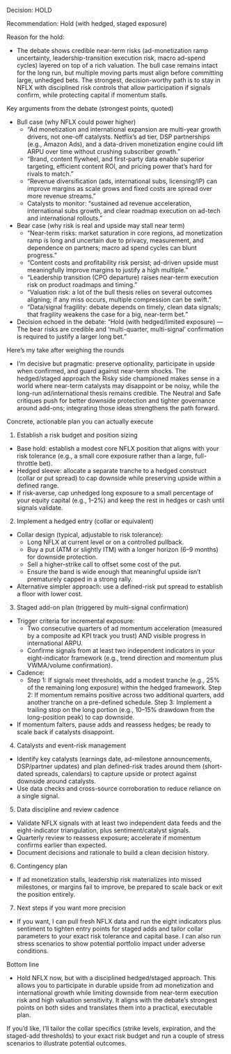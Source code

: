 Decision: HOLD

Recommendation: Hold (with hedged, staged exposure)

Reason for the hold:
- The debate shows credible near-term risks (ad-monetization ramp uncertainty, leadership-transition execution risk, macro ad-spend cycles) layered on top of a rich valuation. The bull case remains intact for the long run, but multiple moving parts must align before committing large, unhedged bets. The strongest, decision-worthy path is to stay in NFLX with disciplined risk controls that allow participation if signals confirm, while protecting capital if momentum stalls.

Key arguments from the debate (strongest points, quoted)
- Bull case (why NFLX could power higher)
  - “Ad monetization and international expansion are multi-year growth drivers, not one-off catalysts. Netflix’s ad tier, DSP partnerships (e.g., Amazon Ads), and a data-driven monetization engine could lift ARPU over time without crushing subscriber growth.”
  - “Brand, content flywheel, and first-party data enable superior targeting, efficient content ROI, and pricing power that’s hard for rivals to match.”
  - “Revenue diversification (ads, international subs, licensing/IP) can improve margins as scale grows and fixed costs are spread over more revenue streams.”
  - Catalysts to monitor: “sustained ad revenue acceleration, international subs growth, and clear roadmap execution on ad-tech and international rollouts.”
- Bear case (why risk is real and upside may stall near term)
  - “Near-term risks: market saturation in core regions, ad monetization ramp is long and uncertain due to privacy, measurement, and dependence on partners; macro ad spend cycles can blunt progress.”
  - “Content costs and profitability risk persist; ad-driven upside must meaningfully improve margins to justify a high multiple.”
  - “Leadership transition (CPO departure) raises near-term execution risk on product roadmaps and timing.”
  - “Valuation risk: a lot of the bull thesis relies on several outcomes aligning; if any miss occurs, multiple compression can be swift.”
  - “Data/signal fragility: debate depends on timely, clean data signals; that fragility weakens the case for a big, near-term bet.”
- Decision echoed in the debate: “Hold (with hedged/limited exposure) — The bear risks are credible and ‘multi-quarter, multi-signal’ confirmation is required to justify a larger long bet.”

Here’s my take after weighing the rounds
- I’m decisive but pragmatic: preserve optionality, participate in upside when confirmed, and guard against near-term shocks. The hedged/staged approach the Risky side championed makes sense in a world where near-term catalysts may disappoint or be noisy, while the long-run ad/international thesis remains credible. The Neutral and Safe critiques push for better downside protection and tighter governance around add-ons; integrating those ideas strengthens the path forward.

Concrete, actionable plan you can actually execute
1) Establish a risk budget and position sizing
- Base hold: establish a modest core NFLX position that aligns with your risk tolerance (e.g., a small core exposure rather than a large, full-throttle bet).
- Hedged sleeve: allocate a separate tranche to a hedged construct (collar or put spread) to cap downside while preserving upside within a defined range.
- If risk-averse, cap unhedged long exposure to a small percentage of your equity capital (e.g., 1–2%) and keep the rest in hedges or cash until signals validate.

2) Implement a hedged entry (collar or equivalent)
- Collar design (typical, adjustable to risk tolerance):
  - Long NFLX at current level or on a controlled pullback.
  - Buy a put (ATM or slightly ITM) with a longer horizon (6–9 months) for downside protection.
  - Sell a higher-strike call to offset some cost of the put.
  - Ensure the band is wide enough that meaningful upside isn’t prematurely capped in a strong rally.
- Alternative simpler approach: use a defined-risk put spread to establish a floor with lower cost.

3) Staged add-on plan (triggered by multi-signal confirmation)
- Trigger criteria for incremental exposure:
  - Two consecutive quarters of ad momentum acceleration (measured by a composite ad KPI track you trust) AND visible progress in international ARPU.
  - Confirme signals from at least two independent indicators in your eight-indicator framework (e.g., trend direction and momentum plus VWMA/volume confirmation).
- Cadence:
  - Step 1: If signals meet thresholds, add a modest tranche (e.g., 25% of the remaining long exposure) within the hedged framework.
  Step 2: If momentum remains positive across two additional quarters, add another tranche on a pre-defined schedule.
  Step 3: Implement a trailing stop on the long portion (e.g., 10–15% drawdown from the long-position peak) to cap downside.
- If momentum falters, pause adds and reassess hedges; be ready to scale back if catalysts disappoint.

4) Catalysts and event-risk management
- Identify key catalysts (earnings date, ad-milestone announcements, DSP/partner updates) and plan defined-risk trades around them (short-dated spreads, calendars) to capture upside or protect against downside around catalysts.
- Use data checks and cross-source corroboration to reduce reliance on a single signal.

5) Data discipline and review cadence
- Validate NFLX signals with at least two independent data feeds and the eight-indicator triangulation, plus sentiment/catalyst signals.
- Quarterly review to reassess exposure; accelerate if momentum confirms earlier than expected.
- Document decisions and rationale to build a clean decision history.

6) Contingency plan
- If ad monetization stalls, leadership risk materializes into missed milestones, or margins fail to improve, be prepared to scale back or exit the position entirely.

7) Next steps if you want more precision
- If you want, I can pull fresh NFLX data and run the eight indicators plus sentiment to tighten entry points for staged adds and tailor collar parameters to your exact risk tolerance and capital base. I can also run stress scenarios to show potential portfolio impact under adverse conditions.

Bottom line
- Hold NFLX now, but with a disciplined hedged/staged approach. This allows you to participate in durable upside from ad monetization and international growth while limiting downside from near-term execution risk and high valuation sensitivity. It aligns with the debate’s strongest points on both sides and translates them into a practical, executable plan.

If you’d like, I’ll tailor the collar specifics (strike levels, expiration, and the staged-add thresholds) to your exact risk budget and run a couple of stress scenarios to illustrate potential outcomes.
